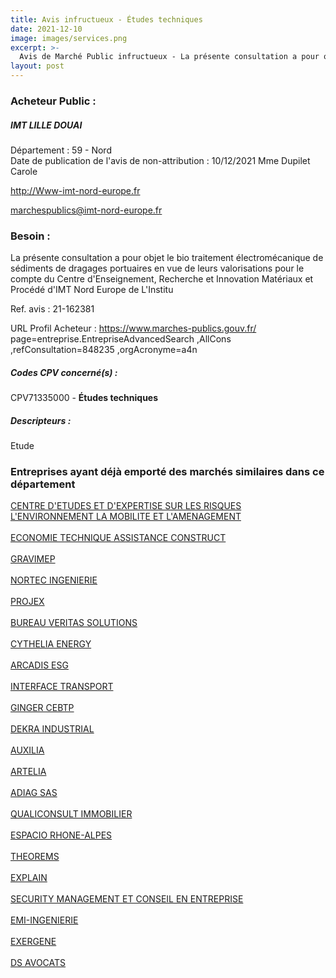 ```yaml
---
title: Avis infructueux - Études techniques
date: 2021-12-10
image: images/services.png
excerpt: >-
  Avis de Marché Public infructueux - La présente consultation a pour objet le bio traitement électromécanique de sédiments de dragages portuaires en vue de leurs valorisations pour le compte du Centre d'Enseignement, Recherche et In
layout: post
---
```


### Acheteur Public :
##### IMT LILLE DOUAI
Département : 59 - Nord<br/>
Date de publication de l'avis de non-attribution : 10/12/2021
Mme Dupilet Carole

http://Www-imt-nord-europe.fr

marchespublics@imt-nord-europe.fr


### Besoin :

La présente consultation a pour objet le bio traitement électromécanique de sédiments de dragages portuaires en vue de leurs valorisations pour le compte du Centre d'Enseignement, Recherche et Innovation Matériaux et Procédé d'IMT Nord Europe de L'Institu

Ref. avis : 21-162381

URL Profil Acheteur : https://www.marches-publics.gouv.fr/ page=entreprise.EntrepriseAdvancedSearch ,AllCons ,refConsultation=848235 ,orgAcronyme=a4n

##### Codes CPV concerné(s) :
CPV71335000 - **Études techniques** <br/>

##### Descripteurs :
Etude <br/>

### Entreprises ayant déjà emporté des marchés similaires dans ce département
<a href="/entreprise-543/siren-130018310">CENTRE D'ETUDES ET D'EXPERTISE SUR LES RISQUES L'ENVIRONNEMENT LA MOBILITE ET L'AMENAGEMENT</a><br/><br/>
<a href="/entreprise-545/siren-316644715">ECONOMIE TECHNIQUE ASSISTANCE CONSTRUCT</a><br/><br/>
<a href="/entreprise-549/siren-340696566">GRAVIMEP</a><br/><br/>
<a href="/entreprise-551/siren-379167703">NORTEC INGENIERIE</a><br/><br/>
<a href="/entreprise-552/siren-381007624">PROJEX</a><br/><br/>
<a href="/entreprise-554/siren-392417689">BUREAU VERITAS SOLUTIONS</a><br/><br/>
<a href="/entreprise-554/siren-393290937">CYTHELIA ENERGY</a><br/><br/>
<a href="/entreprise-555/siren-401503792">ARCADIS ESG</a><br/><br/>
<a href="/entreprise-555/siren-402455448">INTERFACE TRANSPORT</a><br/><br/>
<a href="/entreprise-557/siren-412442519">GINGER CEBTP</a><br/><br/>
<a href="/entreprise-560/siren-433250834">DEKRA INDUSTRIAL</a><br/><br/>
<a href="/entreprise-561/siren-440817203">AUXILIA</a><br/><br/>
<a href="/entreprise-562/siren-444523526">ARTELIA</a><br/><br/>
<a href="/entreprise-565/siren-483336319">ADIAG SAS</a><br/><br/>
<a href="/entreprise-566/siren-490676293">QUALICONSULT IMMOBILIER</a><br/><br/>
<a href="/entreprise-571/siren-528362213">ESPACIO RHONE-ALPES</a><br/><br/>
<a href="/entreprise-577/siren-801791328">THEOREMS</a><br/><br/>
<a href="/entreprise-577/siren-804592152">EXPLAIN</a><br/><br/>
<a href="/entreprise-578/siren-811853571">SECURITY MANAGEMENT ET CONSEIL EN ENTREPRISE</a><br/><br/>
<a href="/entreprise-579/siren-820839348">EMI-INGENIERIE</a><br/><br/>
<a href="/entreprise-581/siren-853730869">EXERGENE</a><br/><br/>
<a href="/entreprise-582/siren-879599645">DS AVOCATS</a><br/><br/>
